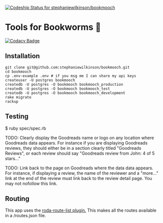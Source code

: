 [ ![Codeship Status for stephaniewilkinson/bookmooch](https://app.codeship.com/projects/859f6a90-2275-0136-c761-0e1a22c436f6/status?branch=master)](https://app.codeship.com/projects/286021)

# Tools for Bookworms 📒

[![Codacy Badge](https://api.codacy.com/project/badge/Grade/b69966957416487bafd98162e8179c3b)](https://app.codacy.com/app/stephaniewilkinson/yonderbook?utm_source=github.com&utm_medium=referral&utm_content=stephaniewilkinson/yonderbook&utm_campaign=badger)

## Installation

```
git clone git@github.com:stephaniewilkinson/bookmooch.git
cd bookmooch
cp .env-example .env # if you msg me I can share my api keys
createuser -U postgres bookmooch
createdb -U postgres -O bookmooch bookmooch_production
createdb -U postgres -O bookmooch bookmooch_test
createdb -U postgres -O bookmooch bookmooch_development
rake migrate
rackup
```

## Testing

$ ruby spec/spec.rb

TODO: Clearly display the Goodreads name or logo on any location where Goodreads data appears. For instance if you are displaying Goodreads reviews, they should either be in a section clearly titled "Goodreads Reviews", or each review should say "Goodreads review from John: 4 of 5 stars..."

TODO: Link back to the page on Goodreads where the data data appears. For instance, if displaying a review, the name of the reviewer and a "more..." link at the end of the review must link back to the review detail page. You may not nofollow this link.

## Routing

This app uses the [roda-route-list plugin.](https://github.com/jeremyevans/roda-route_list) This makes all the routes available in a /routes.json file. 
